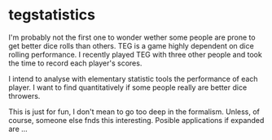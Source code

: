 # tegstatistics
I'm probably not the first one to wonder wether some people are prone
to get better dice rolls than others. TEG is a game highly dependent
on dice rolling performance. I recently played TEG with three other
people and took the time to record each player's scores.

I intend to analyse with elementary statistic tools the performance of
each player. I want to find quantitatively if some people really are
better dice throwers. 

This is just for fun, I don't mean to go too deep in the formalism. 
Unless, of course, someone else fnds this interesting. Posible 
applications if expanded are ...
